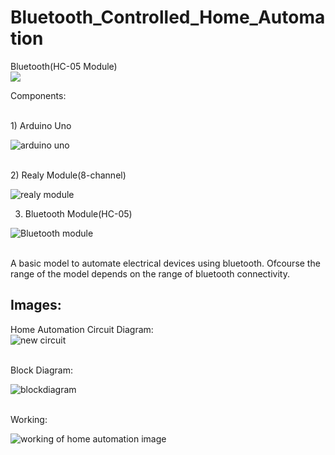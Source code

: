# Bluetooth_Controlled_Home_Automation
Bluetooth(HC-05 Module)
<br>[![](https://visitcount.itsvg.in/api?id=Bluetooth&label=Profile%20Views&color=11&icon=5&pretty=false)](https://visitcount.itsvg.in)

Components:

<br>
1) Arduino Uno<br>

![arduino uno](https://user-images.githubusercontent.com/91725049/163583054-eb97414f-d512-4b1b-8064-c78a55656c6f.jpg)

<br>
2) Realy Module(8-channel)
<br>

![realy module](https://user-images.githubusercontent.com/91725049/163074206-be89d29e-355c-4c08-afa4-b261155806e8.jpg)

3) Bluetooth Module(HC-05)<br>
 
![Bluetooth module](https://user-images.githubusercontent.com/91725049/163074012-7b112643-c32c-434c-9164-df59c572a452.jpg)


<br>
A basic model to automate electrical devices using bluetooth.
Ofcourse the range of the model depends on the range of bluetooth connectivity.

## Images:
Home Automation Circuit Diagram:<br>
![new circuit](https://user-images.githubusercontent.com/91725049/163074072-03a35ccb-1194-49dc-a8e9-2529012b300c.jpeg)

<br>
Block Diagram:<br>

![blockdiagram](https://user-images.githubusercontent.com/91725049/163074068-b2b231f8-9d9b-4309-93cc-92d9082956f1.jpg)

<br>
Working:<br>

![working of home automation image](https://user-images.githubusercontent.com/91725049/163074080-3428db84-4631-442e-8198-f3a6449c8640.jpg)
